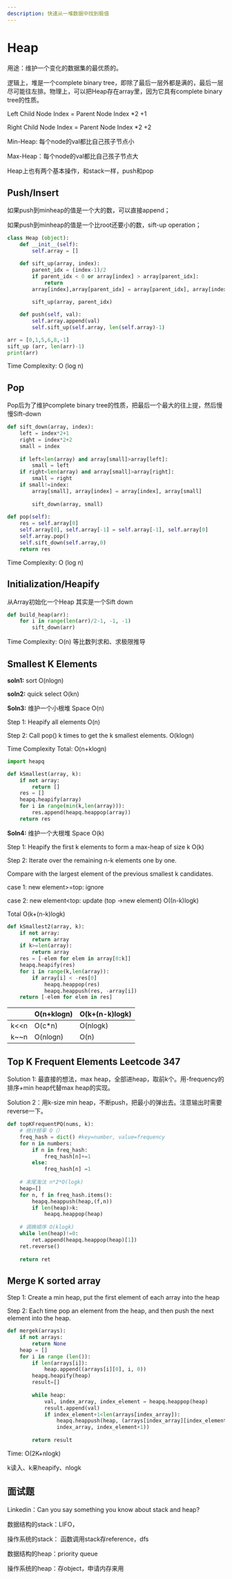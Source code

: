 ```yaml
---
description: 快速从一堆数据中找到极值
---
```


# Heap

用途：维护一个变化的数据集的最优质的。

逻辑上，堆是一个complete binary tree，即除了最后一层外都是满的，最后一层尽可能往左排。物理上，可以把Heap存在array里，因为它具有complete binary tree的性质。

Left Child Node Index = Parent Node Index \*2 +1

Right Child Node Index = Parent Node Index \*2 +2

Min-Heap: 每个node的val都比自己孩子节点小

Max-Heap：每个node的val都比自己孩子节点大



Heap上也有两个基本操作，和stack一样，push和pop

## Push/Insert

如果push到minheap的值是一个大的数，可以直接append；

如果push到minheap的值是一个比root还要小的数，sift-up operation；

```python
class Heap (object):
    def __init__(self):
        self.array = []

    def sift_up(array, index):
        parent_idx = (index-1)/2
        if parent_idx < 0 or array[index] > array[parent_idx]:
            return
        array[index],array[parent_idx] = array[parent_idx], array[index]
    
        sift_up(array, parent_idx)

    def push(self, val):
        self.array.append(val)
        self.sift_up(self.array, len(self.array)-1)    

arr = [0,1,5,6,8,-1]
sift_up (arr, len(arr)-1)
print(arr)
```

Time Complexity: O \(log n\)

## Pop

Pop后为了维护complete binary tree的性质，把最后一个最大的往上提，然后慢慢Sift-down

```python
def sift_down(array, index):
    left = index*2+1
    right = index*2+2
    small = index
    
    if left<len(array) and array[small]>array[left]:
        small = left
    if right<len(array) and array[small]>array[right]:
        small = right
    if small!=index:
        array[small], array[index] = array[index], array[small]
        
        sift_down(array, small)
        
def pop(self):
    res = self.array[0]
    self.array[0], self.array[-1] = self.array[-1], self.array[0]
    self.array.pop()
    self.sift_down(self.array,0)
    return res
```

Time Complexity: O \(log n\)

## Initialization/Heapify

从Array初始化一个Heap 其实是一个Sift down

```python
def build_heap(arr):
    for i in range(len(arr)/2-1, -1, -1)
        sift_down(arr)
```

Time Complexity: O\(n\) 等比数列求和、求极限推导

## Smallest K Elements

**soln1:** sort   O\(nlogn\)

**soln2:** quick select O\(kn\)

**Soln3:** 维护一个小根堆  Space O\(n\)

Step 1: Heapify all elements    O\(n\)

Step 2: Call pop\(\) k times to get the k smallest elements. O\(klogn\)

Time Complexity Total: O\(n+klogn\)

```python
import heapq

def kSmallest(array, k):
    if not array:
        return []
    res = []
    heapq.heapify(array)
    for i in range(min(k,len(array))):
        res.append(heapq.heappop(array))
    return res
```

**Soln4:** 维护一个大根堆  Space O\(k\)

Step 1: Heapify the first k elements to form a max-heap of size k     O\(k\)

Step 2: Iterate over the remaining n-k elements one by one. 

Compare with the largest element of the previous smallest k candidates. 

case 1: new element&gt;=top: ignore

case 2: new element&lt;top: update \(top -&gt;new element\)              O\(\(n-k\)logk\)

Total O\(k+\(n-k\)logk\)

```python
def kSmallest2(array, k):
    if not array:
        return array
    if k>=len(array):
        return array
    res = [-elem for elem in array[0:k]]
    heapq.heapify(res)
    for i in range(k,len(array)):
        if array[i] < -res[0]
            heapq.heappop(res)
            heapq.heappush(res, -array[i])
    return [-elem for elem in res]
```

|  | O\(n+klogn\) | O\(k+\(n-k\)logk\) |
| :--- | :--- | :--- |
| k&lt;&lt;n | O\(c\*n\) | O\(nlogk\) |
| k~~n | O\(nlogn\) | O\(n\) |

## Top K Frequent Elements Leetcode 347

Solution 1: 最直接的想法，max heap，全部进heap，取前k个。用-frequency的排序+min heap代替max heap的实现。

Solution 2：用k-size min heap，不断push，把最小的弹出去。注意输出时需要reverse一下。 

```python
def topKFrequentPQ(nums, k):
    # 统计频率 O（）
    freq_hash = dict() #key=number, value=frequency
    for n in numbers:
        if n in freq_hash:
            freq_hash[n]+=1
        else:
            freq_hash[n] =1
    
    # 末尾淘汰 n*2*O(logk)
    heap=[]
    for n, f in freq_hash.items():
        heapq.heappush(heap,(f,n))
        if len(heap)>k:
            heapq.heappop(heap)
    
    # 调换顺序 O(klogk)
    while len(heap)!=0:
        ret.append(heapq.heappop(heap)[1])
    ret.reverse()
    
    return ret
```

## Merge K sorted array

Step 1: Create a min heap, put the first element of each array into the heap

Step 2: Each time pop an element from the heap, and then push the next element into the heap. 

```python
def mergek(arrays):
    if not arrays:
        return None
    heap = []
    for i in range (len()):
        if len(arrays[i]):
            heap.append((arrays[i][0], i, 0))
        heapq.heapify(heap)
        result=[]
        
        while heap:
            val, index_array, index_element = heapq.heappop(heap)
            result.append(val)
            if index_element+1<len(arrays[index_array]):
                heapq.heappush(heap, (arrays[index_array][index_element+1], 
                index_array, index_element+1))
                
        return result
```

Time: O\(2K+nlogk\)

k读入、k来heapify、nlogk

## 面试题

Linkedin：Can you say something you know about stack and heap?

数据结构的stack：LIFO，

操作系统的stack： 函数调用stack存reference，dfs

数据结构的heap：priority queue

操作系统的heap：存object，申请内存来用

